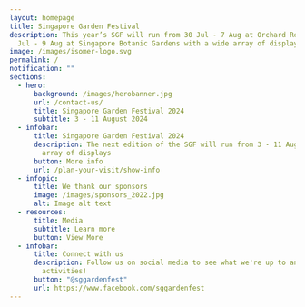 ```yaml
---
layout: homepage
title: Singapore Garden Festival
description: This year’s SGF will run from 30 Jul - 7 Aug at Orchard Road and 30
  Jul - 9 Aug at Singapore Botanic Gardens with a wide array of displays
image: /images/isomer-logo.svg
permalink: /
notification: ""
sections:
  - hero:
      background: /images/herobanner.jpg
      url: /contact-us/
      title: Singapore Garden Festival 2024
      subtitle: 3 - 11 August 2024
  - infobar:
      title: Singapore Garden Festival 2024
      description: The next edition of the SGF will run from 3 - 11 August with a wide
        array of displays
      button: More info
      url: /plan-your-visit/show-info
  - infopic:
      title: We thank our sponsors
      image: /images/sponsors_2022.jpg
      alt: Image alt text
  - resources:
      title: Media
      subtitle: Learn more
      button: View More
  - infobar:
      title: Connect with us
      description: Follow us on social media to see what we're up to and join in our
        activities!
      button: "@sggardenfest"
      url: https://www.facebook.com/sggardenfest
---
```

